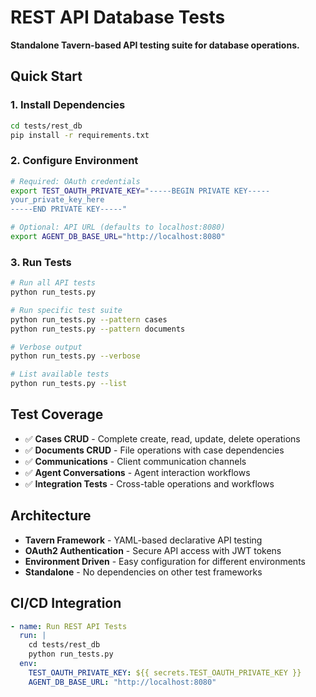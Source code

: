 # REST API Database Tests

**Standalone Tavern-based API testing suite for database operations.**

## Quick Start

### 1. Install Dependencies
```bash
cd tests/rest_db
pip install -r requirements.txt
```

### 2. Configure Environment
```bash
# Required: OAuth credentials
export TEST_OAUTH_PRIVATE_KEY="-----BEGIN PRIVATE KEY-----
your_private_key_here
-----END PRIVATE KEY-----"

# Optional: API URL (defaults to localhost:8080)
export AGENT_DB_BASE_URL="http://localhost:8080"
```

### 3. Run Tests
```bash
# Run all API tests
python run_tests.py

# Run specific test suite
python run_tests.py --pattern cases
python run_tests.py --pattern documents

# Verbose output
python run_tests.py --verbose

# List available tests
python run_tests.py --list
```

## Test Coverage

- ✅ **Cases CRUD** - Complete create, read, update, delete operations
- ✅ **Documents CRUD** - File operations with case dependencies
- ✅ **Communications** - Client communication channels
- ✅ **Agent Conversations** - Agent interaction workflows
- ✅ **Integration Tests** - Cross-table operations and workflows

## Architecture

- **Tavern Framework** - YAML-based declarative API testing
- **OAuth2 Authentication** - Secure API access with JWT tokens
- **Environment Driven** - Easy configuration for different environments
- **Standalone** - No dependencies on other test frameworks

## CI/CD Integration

```yaml
- name: Run REST API Tests
  run: |
    cd tests/rest_db
    python run_tests.py
  env:
    TEST_OAUTH_PRIVATE_KEY: ${{ secrets.TEST_OAUTH_PRIVATE_KEY }}
    AGENT_DB_BASE_URL: "http://localhost:8080"
```